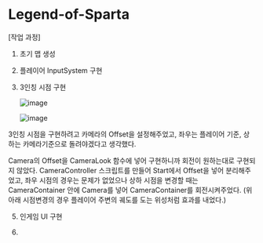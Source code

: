 # Legend-of-Sparta

[작업 과정]

1. 초기 맵 생성

2. 플레이어 InputSystem 구현

3. 3인칭 시점 구현
   
   ![image](https://github.com/amor1523/Legend-of-Sparta/assets/167174802/3d930739-7926-4803-a2b0-faa09dbb754e)

   ![image](https://github.com/amor1523/Legend-of-Sparta/assets/167174802/b50b3107-7727-446f-ba38-a5772b8f8a7a)

3인칭 시점을 구현하려고 카메라의 Offset을 설정해주었고, 좌우는 플레이어 기준, 상하는 카메라기준으로 돌려야겠다고 생각했다.

<Trouble Shooting>
Camera의 Offset을 CameraLook 함수에 넣어 구현하니까 회전이 원하는대로 구현되지 않았다.
CameraController 스크립트를 만들어 Start에서 Offset을 넣어 분리해주었고,
좌우 시점의 경우는 문제가 없었으나 상하 시점을 변경할 때는 CameraContainer 안에 Camera를 넣어 CameraContainer를 회전시켜주었다.
(위아래 시점변경의 경우 플레이어 주변의 궤도를 도는 위성처럼 효과를 내었다.)

5. 인게임 UI 구현

6. 
